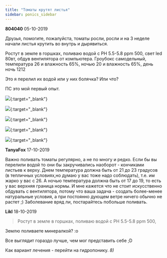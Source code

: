 ```yaml
---
title: "Томаты крутят листья"
sidebar: ponics_sidebar
---
```


**804040** 05-10-2019

Друзья, помогите, пожалуйста, томаты росли, росли и на 3 неделе начали листья крутить во внутрь и дырявиться.

Ростут в земле в горшках, поливаю водой с PH 5.5-5.8 ppm 500, свет led 80вт, обдув вентилятора от компьютера. Гроубокс самодельный, температура 26 и влажность 65%, ночью 20 и влажность 65%, день ночь 1212

Это я перелил их водой или у них болячка? Или что? 

ПС это мой первый опыт. 

[![](/attachimages/20346_IMG_20191005_115527.jpg)](https://t.me/ponics_ru_files/19903){:target="_blank"}

[![](/attachimages/20348_IMG_20191005_115519.jpg)](https://t.me/ponics_ru_files/19904){:target="_blank"}

[![](/attachimages/20350_IMG_20191005_121843.jpg)](https://t.me/ponics_ru_files/19905){:target="_blank"}

[![](/attachimages/20352_IMG_20191005_121756.jpg)](https://t.me/ponics_ru_files/19906){:target="_blank"}

[![](/attachimages/20354_IMG_20191004_211752.jpg)](https://t.me/ponics_ru_files/19907){:target="_blank"}

**TanyaFox** 17-10-2019

Важно поливать томаты регулярно, а не по многу и редко. Если бы вы перелили водой то они бы закручивались наоборот - кончиками листьев к верху. Днем температура должна быть от 21 до 23 градусов (в тепличных условиях,но думаю у вас тоже надо соблюдать), т.е. им жарко у вас с 26. А ночью температура должна быть от 17 до 19, то есть у вас верхняя граница нормы. И мне кажется что не стоит искусственно обдувать с вентилятора, потому что ваша задача - создать более-менее натуральные условия, а при постоянно дующем ветре ничего обычно не растет ;) Заболевание вряд ли, постарайтесь побольше поливать. 


**Likl** 18-10-2019

> Ростут в земле в горшках, поливаю водой с PH 5.5-5.8 ppm 500,

Землю поливаете минералкой? :o

Все выглядит гораздо лучше, чем мог представить себе ;D

Как вариант лечения - перейти на гидропонику. *8)*


